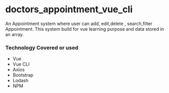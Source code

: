 # doctors_appointment_vue_cli

An Appointment system where user can add, edit,delete , search,filter Appointment. This system build for vue learning purpose and data stored in an array. 
### Technology Covered or used
* Vue
* Vue CLI
* Axios
* Bootstrap
* Lodash
* NPM
